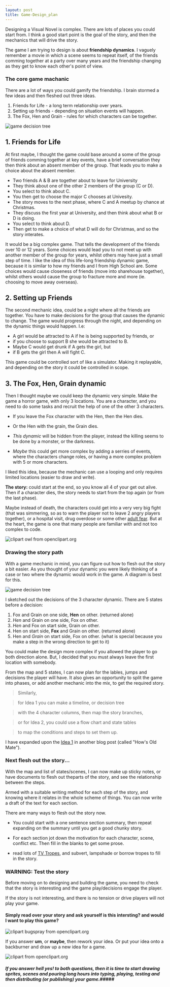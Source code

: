 ```yaml
---
layout: post
title: Game-Design_plan
---
```


Designing a Visual Novel is complex. There are lots of places you could start from. I think a good start point is the goal of the story, and then the mechanics that will drive the story.

The game I am trying to design is about **friendship dynamics**. I vaguely remember a movie in which a scene seems to repeat itself, of the friends comming together at a party over many years and the friendship changing as they get to know each other's point of view. 



### The core game machanic ###

There are a lot of ways you could gamify the friendship. I brain stormed a few ideas and then fleshed out three ideas.

1. Friends for Life - a long term relationship over years.
2. Setting up friends - depending on situation events will happen.
3. The Fox, Hen and Grain - rules for which characters can be together.

![game decision tree](../images/city-icon.png)


## 1. Friends for Life ##

At first maybe, I thought the game could base around a some of the group of friends comming together at key events, have a brief conversation they then think about an absent member of the group. That leads you to make a choice about the absent member.

* Two friends A & B are together about to leave for University
* They think about one of the other 2 members of the group (C or D).
* You select to think about C.
* You then get to choose the major C chooses at Univesity.
* The story moves to the next phase, where C and A meetup by chance at Christmas.
* They discuss the first year at University, and then think about what B or D is doing.
* You select to think about D.
* Then get to make a choice of what D will do for Christmas, and so the story interates.

It would be a big complex game. That tells the development of the friends over 10 or 12 years. Some choices would lead you to not meet up with another member of the group for years, whilst others may have just a small step of time.
I like the idea of this life-long friendship dynamic game, because it is similar to how my friends and I from High School are. Some choices would cause closeness of friends (move into sharehouse together), whilst others would cause the group to fracture more and more (ie. choosing to move away overseas).



## 2. Setting up Friends ##

The second mechanic idea, could be a night where all the friends are together. You have to make decisions for the group that causes the dynamic to change.
The game would progress through the night, and depending on the dynamic things would happen. I.e:

* A girl would be attracted to A if he is being supported by friends, or 
* if you choose to support B she would be attracted to B. 
* Maybe C would get drunk if A gets the girl, but 
* if B gets the girl then A will fight C.

This game could be controlled sort of like a simulator. Making it replayable, and depending on the story it could be controlled in scope.



## 3. The Fox, Hen, Grain dynamic ##

Then I thought maybe we could keep the dynamic very simple. Make the game a horror game, with only 3 locations. You are a character, and you need to do some tasks and recruit the help of one of the other 3 characters.

* If you leave the Fox character with the Hen, then the Hen dies. 

* Or the Hen with the grain, the Grain dies.

* _This dynamic_ will be hidden from the player, instead the killing seems to be done by a monster, or the darkness.

* _Maybe_ this could get more complex by adding a serries of events, where the characters change roles, or having a more complex problem with 5 or more characters.

I liked this idea, because the mechanic can use a looping and only requires limited locations (easier to draw and write). 

**The story:** could start at the end, so you know all 4 of your get out alive. Then if a character dies, the story needs to start from the top again (or from the last phase).

Maybe instead of death, the characters could get into a very very big fight (that was simmering, so as to warn the player not to leave 2 angry players together), or a hospital visit, drug overdose or some other [adult fear](https://tvtropes.org/pmwiki/pmwiki.php/Main/AdultFear). But at the heart, the game is one that many people are familiar with and not too complex to code.

![clipart owl from openclipart.org](../images/city-icon.png)


### Drawing the story path ###

With a game mechanic in mind, you can figure out how to flesh out the story a bit easier. As you thought of your dynamic you were likely thinking of a case or two where the dynamic would work in the game. A diagram is best for this.

![game decision tree](../images/game-layout.png)

I sketched out the decisions of the 3 character dynamic. There are 5 states before a decision:

1. Fox and Grain on one side, **Hen** on other. (returned alone)
2. _Hen_ and Grain on one side, Fox on other.
3. _Hen_ and Fox on start side, Grain on other.
4. Hen on start side, **Fox** and Grain on other. (returned alone)
5. Hen and _Grain_ on start side, Fox on other. (what is special because you make a step in the wrong direction to get to it)

You could make the design more complex if you allowed the player to go both direction alone. But, I decided that you must always leave the first location with somebody. 

From the map and 5 states, I can now plan for the lables, jumps and decisions the player will have. It also gives an opportunity to split the game into phases, or add another mechanic into the mix, to get the required story.

> Similarly,

> for Idea 1 you can make a timeline, or decision tree 

> with the 4 character columns, then map the story branches,

> or for Idea 2, you could use a flow chart and state tables 

> to map the conditions and steps to set them up.

I have expanded upon the [Idea 1](https://t3liph0n3.github.io/Game-Design_idea-How's_Old_Mate/) in another blog post (called "How's Old Mate").

### Next flesh out the story... ###

With the map and list of states/scenes, I can now make up sticky notes, or have documents to flesh out theparts of the story, and see the relationship between the steps.

Armed with a suitable writing method for each step of the story, and knowing where it relates in the whole scheme of things. You can now write a draft of the text for each section.

There are many ways to flesh out the story now. 
* You could start with a one sentence section summary, then repeat expanding on the summary until you get a good chunky story. 

* For each section jot down the motivation for each character, scene, conflict etc. Then fill in the blanks to get some prose.

* read lots of [TV Tropes](https://tvtropes.com/), and subvert, lampshade or  borrow tropes to fill in the story.

### WARNING: Test the story ###

Before moving on to designing and building the game, you need to check that the story is interesting and the game play/decisions engage the player.

If the story is not interesting, and there is no tension or drive players will not play your game.

#### Simply read over your story and ask yourself **is this intersting?** and **would I want to play this game?** ####

![clipart bugspray from openclipart.org](../images/sister-1.png)

If you answer **um**, or **maybe**, then rework your idea. Or put your idea onto a backburner and draw up a new idea for a game.

![clipart from openclipart.org](../images/shop-1.png)

##### If you answer **hell yes!** to both questions, then it is time to start drawing sprites, scenes and pouring long hours into typing, playing, testing and then distributing (or publishing) your game.#####

